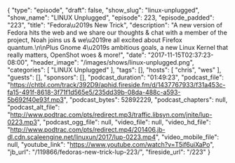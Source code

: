 {
  "type": "episode",
  "draft": false,
  "show_slug": "linux-unplugged",
  "show_name": "LINUX Unplugged",
  "episode": 223,
  "episode_padded": "223",
  "title": "Fedora\u2019s New Trick",
  "description": "A new version of Fedora hits the web and we share our thoughts & chat with a member of the project, Noah joins us & we\u2019re all excited about Firefox quantum.\n\nPlus Gnome 4\u2019s ambitious goals, a new Linux Kernel that really matters, OpenShot woes & more!",
  "date": "2017-11-15T02:37:23-08:00",
  "header_image": "/images/shows/linux-unplugged.png",
  "categories": [
    "LINUX Unplugged"
  ],
  "tags": [],
  "hosts": [
    "chris",
    "wes"
  ],
  "guests": [],
  "sponsors": [],
  "podcast_duration": "01:49:23",
  "podcast_file": "https://chtbl.com/track/392D9/aphid.fireside.fm/d/1437767933/f31a453c-fa15-491f-8618-3f71f1d565e5/235dd39b-08da-488c-a593-5b692f40e93f.mp3",
  "podcast_bytes": 52892229,
  "podcast_chapters": null,
  "podcast_alt_file": "http://www.podtrac.com/pts/redirect.mp3/traffic.libsyn.com/jnite/lup-0223.mp3",
  "podcast_ogg_file": null,
  "video_file": null,
  "video_hd_file": "http://www.podtrac.com/pts/redirect.mp4/201406.jb-dl.cdn.scaleengine.net/linuxun/2017/lup-0223.mp4",
  "video_mobile_file": null,
  "youtube_link": "https://www.youtube.com/watch?v=T5if6uiXaPo",
  "jb_url": "/119866/fedoras-new-trick-lup-223/",
  "fireside_url": "/223"
}

